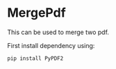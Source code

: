 <h1>MergePdf</h1>
This can be used to merge two pdf.

First install dependency using:
```
pip install PyPDF2
```
